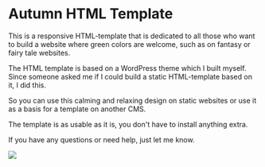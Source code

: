 # Autumn HTML Template

This is a responsive HTML-template that is dedicated to all those who want to build a website where green colors are welcome, such as on fantasy or fairy tale websites.

The HTML template is based on a WordPress theme which I built myself. Since someone asked me if I could build a static HTML-template based on it, I did this.

So you can use this calming and relaxing design on static websites or use it as a basis for a template on another CMS.

The template is as usable as it is, you don't have to install anything extra.

If you have any questions or need help, just let me know.

![](https://steemitimages.com/0x0/https://res.cloudinary.com/hpiynhbhq/image/upload/v1515555673/xsqbbicwz3pqq0gc1xao.jpg)
